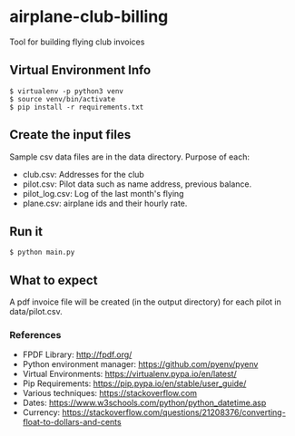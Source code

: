 # airplane-club-billing
Tool for building flying club invoices


## Virtual Environment Info
```
$ virtualenv -p python3 venv
$ source venv/bin/activate
$ pip install -r requirements.txt
```

## Create the input files
Sample csv data files are in the data directory.
Purpose of each: 
 - club.csv: Addresses for the club
 - pilot.csv: Pilot data such as name address, previous balance. 
 - pilot_log.csv: Log of the last month's flying
 - plane.csv: airplane ids and their hourly rate. 

## Run it
```
$ python main.py
```

## What to expect
A pdf invoice file will be created (in the output directory) for 
each pilot in data/pilot.csv. 


### References
 - FPDF Library: http://fpdf.org/
 - Python environment manager: https://github.com/pyenv/pyenv
 - Virtual Environments: https://virtualenv.pypa.io/en/latest/
 - Pip Requirements: https://pip.pypa.io/en/stable/user_guide/
 - Various techniques: https://stackoverflow.com
 - Dates: https://www.w3schools.com/python/python_datetime.asp
 - Currency: https://stackoverflow.com/questions/21208376/converting-float-to-dollars-and-cents
 
 